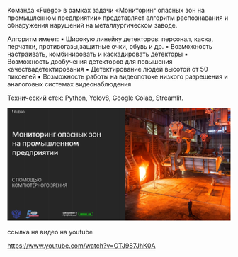 Команда «Fuego» в рамках задачи «Мониторинг опасных зон на промышленном предприятии» представляет алгоритм распознавания и обнаружения нарушений на металлургическом заводе.

Алгоритм имеет:
▪️ Широкую линейку детекторов: персонал, каска, перчатки, противогазы,защитные очки, обувь и др.
▪️ Возможность настраивать, комбинировать и каскадировать детекторы
▪️ Возможность дообучения детекторов для повышения качествадетектирования
▪️ Детектирование людей высотой от 50 пикселей
▪️ Возможность работы на видеопотоке низкого разрешения и аналоговых системах видеонаблюдения

Технический стек: Python, Yolov8, Google Colab, Streamlit.

[![Watch the video](https://github.com/rfuego/monitoring_danger_zone/blob/main/images/fon.jpg)](https://www.youtube.com/watch?v=OTJ987JhK0A)

ссылка на видео на youtube

https://www.youtube.com/watch?v=OTJ987JhK0A

